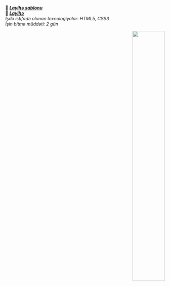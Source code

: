 🔗 **_[Layihə şablonu](https://www.figma.com/proto/8TuDL7oCzf31hVbpPVaIcO/Figma-Web-Design-Layout?node-id=1%3A2&scaling=min-zoom&page-id=0%3A1)_** <br>
🔗 **_[Layihə](https://isbendiyarovanezrin.github.io/UI-Design.github.io/)_** <br>
_İşdə istifadə olunan texnologiyalar: HTML5, CSS3_ <br>
_İşin bitmə müddəti: 2 gün_

<div align="right">
<img src="https://raw.githubusercontent.com/avinal/avinal/main/images/butterfly.gif" width=45%>
<div>
